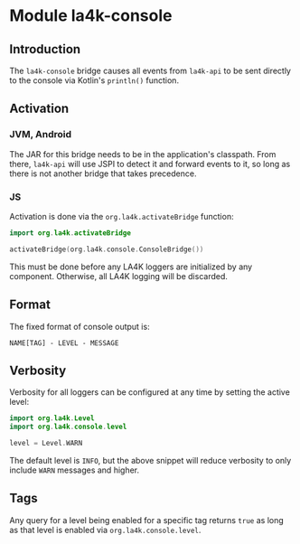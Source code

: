 <!--
    SPDX-FileCopyrightText: 2021 William Swartzendruber <wswartzendruber@gmail.com>

    SPDX-License-Identifier: CC-BY-4.0
-->

# Module la4k-console

## Introduction

The `la4k-console` bridge causes all events from `la4k-api` to be sent directly to the console
via Kotlin's `println()` function.

## Activation

### JVM, Android

The JAR for this bridge needs to be in the application's classpath. From there, `la4k-api` will
use JSPI to detect it and forward events to it, so long as there is not another bridge that
takes precedence.

### JS

Activation is done via the `org.la4k.activateBridge` function:

```kotlin
import org.la4k.activateBridge
```

```kotlin
activateBridge(org.la4k.console.ConsoleBridge())
```

This must be done before any LA4K loggers are initialized by any component. Otherwise, all LA4K
logging will be discarded.

## Format

The fixed format of console output is:

`NAME[TAG] - LEVEL - MESSAGE`

## Verbosity

Verbosity for all loggers can be configured at any time by setting the active level:

```kotlin
import org.la4k.Level
import org.la4k.console.level
```

```kotlin
level = Level.WARN
```

The default level is `INFO`, but the above snippet will reduce verbosity to only include `WARN`
messages and higher.

## Tags

Any query for a level being enabled for a specific tag returns `true` as long as that level is
enabled via `org.la4k.console.level`.
